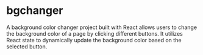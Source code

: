 # bgchanger
A background color changer project built with React allows users to change the background color of a page by clicking different buttons. It utilizes React state to dynamically update the background color based on the selected button.
